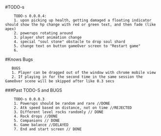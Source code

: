 

#TODO-s



        
        TODO-s 0.0.0.4:
        1. upon picking up health, getting damaged a floating indicator should show the hp change with red or green text, and then fade (like apex)
        2. powerups rotating around
        3. player shot animation change
        4. special "soul stone" obstacle to drop soul shard
        5. change text on button gameOver screen to "Restart game"
        6. 
        
        

#Knows Bugs

       BUGS
       1. Player can be dragged out of the window with chrome mobile view
       2. If playing in for the second time in the same session the GameOver scene will be skipped after like 0.3 secs
       
###Past TODO-S and BUGS

        TODO-s 0.0.0.3
        1. Powerups should be random and rare //DONE
        2. Atk speed based on distance, not on time //REJECTED
        3. Different level rocks randomly // DONE
        4. Rock drops //DONE
        5. Companions // DONE
        6. Game balance //DELAYED
        7. End and start screen // DONE
       
   